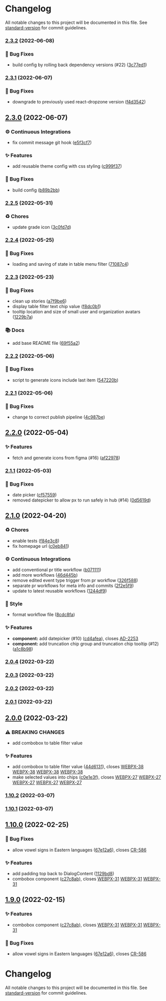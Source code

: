 # Changelog

All notable changes to this project will be documented in this file. See [standard-version](https://github.com/conventional-changelog/standard-version) for commit guidelines.

### [2.3.2](https://github.com/KL-Engineering/kidsloop-px/branches/compare/v2.3.2%0Dv2.3.1) (2022-06-08)


### 🐛 Bug Fixes

* build config by rolling back dependency versions (#22) ([3c77ed1](https://github.com/KL-Engineering/kidsloop-px/commits/3c77ed187a4afbb913977744b4d99f571acda9bf))

### [2.3.1](https://github.com/KL-Engineering/kidsloop-px/branches/compare/v2.3.1%0Dv2.3.0) (2022-06-07)


### 🐛 Bug Fixes

* downgrade to previously used react-dropzone version ([f4d3542](https://github.com/KL-Engineering/kidsloop-px/commits/f4d354247023ce73ce7689edb721a25258b6429b))

## [2.3.0](https://github.com/KL-Engineering/kidsloop-px/branches/compare/v2.3.0%0Dv2.2.5) (2022-06-07)


### ⚙️ Continuous Integrations

* fix commit message git hook ([e5f3cf7](https://github.com/KL-Engineering/kidsloop-px/commits/e5f3cf72d4b997228121d28e3d23a42267ceb7bb))


### ✨ Features

* add reusable theme config with css styling ([c999f37](https://github.com/KL-Engineering/kidsloop-px/commits/c999f371e8d2b74b6134bcf488f394a8e9769785))


### 🐛 Bug Fixes

* build config ([b89b2bb](https://github.com/KL-Engineering/kidsloop-px/commits/b89b2bbdf546046d31c59320add44a0ee31ebec7))

### [2.2.5](https://github.com/KL-Engineering/kidsloop-px/branches/compare/v2.2.5%0Dv2.2.4) (2022-05-31)


### ♻️ Chores

* update grade icon ([3c0fd7d](https://github.com/KL-Engineering/kidsloop-px/commits/3c0fd7d96537e7ec22a53bc2ef88137cd74ff5b9))

### [2.2.4](https://github.com/KL-Engineering/kidsloop-px/branches/compare/v2.2.4%0Dv2.2.3) (2022-05-25)


### 🐛 Bug Fixes

* loading and saving of state in table menu filter ([71087c4](https://github.com/KL-Engineering/kidsloop-px/commits/71087c4169327ffcd382f330a3edab43f32dcf20))

### [2.2.3](https://github.com/KL-Engineering/kidsloop-px/branches/compare/v2.2.3%0Dv2.2.2) (2022-05-23)


### 🐛 Bug Fixes

* clean up stories ([a7f9be6](https://github.com/KL-Engineering/kidsloop-px/commits/a7f9be605d81b68ec369f4a6ece2fee3043e60c8))
* display table filter text chip value ([f8dc0b1](https://github.com/KL-Engineering/kidsloop-px/commits/f8dc0b19691d120d015034ee8698821e2f7dae95))
* tooltip location and size of small user and organization avatars ([1229b7a](https://github.com/KL-Engineering/kidsloop-px/commits/1229b7a941af9623a54c546ccde92e492cf5875e))


### 📚 Docs

* add base README file ([69f55a2](https://github.com/KL-Engineering/kidsloop-px/commits/69f55a203bca648dda3841e8c48b5bcf21a22eea))

### [2.2.2](https://github.com/KL-Engineering/kidsloop-px/branches/compare/v2.2.2%0Dv2.2.1) (2022-05-06)


### 🐛 Bug Fixes

* script to generate icons include last item ([547220b](https://github.com/KL-Engineering/kidsloop-px/commits/547220b1b7e15767e01418828ff1f6739ecc3df7))

### [2.2.1](https://github.com/KL-Engineering/kidsloop-px/branches/compare/v2.2.1%0Dv2.2.0) (2022-05-06)


### 🐛 Bug Fixes

* change to correct publish pipeline ([4c987be](https://github.com/KL-Engineering/kidsloop-px/commits/4c987be88b7f574de941e1f4cf13c21834696ba8))

## [2.2.0](https://github.com/KL-Engineering/kidsloop-px/branches/compare/v2.2.0%0Dv2.1.1) (2022-05-04)


### ✨ Features

* fetch and generate icons from figma (#16) ([af22978](https://github.com/KL-Engineering/kidsloop-px/commits/af2297888f830d38888d831684fe01fc2706673a))

### [2.1.1](https://github.com/KL-Engineering/kidsloop-px/branches/compare/v2.1.1%0Dv2.1.0) (2022-05-03)


### 🐛 Bug Fixes

* date picker ([cf57559](https://github.com/KL-Engineering/kidsloop-px/commits/cf57559f6c7c744f5a761f3cade238dca595ae6a))
* removed datepicker to allow px to run safely in hub (#14) ([0d5619d](https://github.com/KL-Engineering/kidsloop-px/commits/0d5619d6fede2eb0d7b3934beeffad2fcc06a6e8))

## [2.1.0](https://github.com/KL-Engineering/kidsloop-px/branches/compare/v2.1.0%0Dv2.0.4) (2022-04-20)


### ♻️ Chores

* enable tests ([f84e3c8](https://github.com/KL-Engineering/kidsloop-px/commits/f84e3c80d76e63c9e1918ee1389d61a9592225ac))
* fix homepage url ([c0eb841](https://github.com/KL-Engineering/kidsloop-px/commits/c0eb841ee79f0e95299b403803cc0697e9e38b39))


### ⚙️ Continuous Integrations

* add conventional pr title workflow ([b071111](https://github.com/KL-Engineering/kidsloop-px/commits/b071111f6fa829fc4e723bce0e3ca765bab7d95f))
* add more workflows ([46d445b](https://github.com/KL-Engineering/kidsloop-px/commits/46d445b54772646616959da5d5bbd981d58c2ed0))
* remove edited event type trigger from pr workflow ([326f588](https://github.com/KL-Engineering/kidsloop-px/commits/326f588d1f4df8cc72acda2f1a463eb4f572c727))
* separate pr workflows for meta info and commits ([2f2e5f9](https://github.com/KL-Engineering/kidsloop-px/commits/2f2e5f9d1ebb7a59fc66934f9f9052e210930e6e))
* update to latest reusable workflows ([1244df9](https://github.com/KL-Engineering/kidsloop-px/commits/1244df9de286459933f80e8b0bf9579ed1931dc9))


### 💎 Style

* format workflow file ([8cdc8fa](https://github.com/KL-Engineering/kidsloop-px/commits/8cdc8fa7ceef5dedc055c0ffd2f679c94af6f11a))


### ✨ Features

* **component:** add datepicker (#10) ([cd4afea](https://github.com/KL-Engineering/kidsloop-px/commits/cd4afea7169043b0841df41cf210e55858318626)), closes [AD-2253](https://calmisland.atlassian.net/browse/AD-2253)
* **component:** add truncation chip group and truncation chip tooltip (#12) ([a1c8b98](https://github.com/KL-Engineering/kidsloop-px/commits/a1c8b98849f7c4013ce960a5eba35c040ed2dd87))

### [2.0.4](https://github.com/KL-Engineering/kidsloop-px/branches/compare/v2.0.4%0Dv2.0.3) (2022-03-22)

### [2.0.3](https://github.com/KL-Engineering/kidsloop-px/branches/compare/v2.0.3%0Dv2.0.2) (2022-03-22)

### [2.0.2](https://github.com/KL-Engineering/kidsloop-px/branches/compare/v2.0.2%0Dv2.0.1) (2022-03-22)

### [2.0.1](https://github.com/KL-Engineering/kidsloop-px/branches/compare/v2.0.1%0Dv2.0.0) (2022-03-22)

## [2.0.0](https://github.com/KL-Engineering/kidsloop-px/branches/compare/v2.0.0%0Dv1.10.2) (2022-03-22)


### ⚠ BREAKING CHANGES

* add combobox to table filter value

### ✨ Features

* add combobox to table filter value ([44d6131](https://github.com/KL-Engineering/kidsloop-px/commits/44d61317931ae6ba4b00d435e66c5ccb0c03a67e)), closes [WEBPX-38](https://calmisland.atlassian.net/browse/WEBPX-38) [WEBPX-38](https://calmisland.atlassian.net/browse/WEBPX-38) [WEBPX-38](https://calmisland.atlassian.net/browse/WEBPX-38) [WEBPX-38](https://calmisland.atlassian.net/browse/WEBPX-38)
* make selected values into chips ([c0e1e3f](https://github.com/KL-Engineering/kidsloop-px/commits/c0e1e3f7471ad1aa1b1d36565bd38215bcd4b578)), closes [WEBPX-27](https://calmisland.atlassian.net/browse/WEBPX-27) [WEBPX-27](https://calmisland.atlassian.net/browse/WEBPX-27) [WEBPX-27](https://calmisland.atlassian.net/browse/WEBPX-27) [WEBPX-27](https://calmisland.atlassian.net/browse/WEBPX-27) [WEBPX-27](https://calmisland.atlassian.net/browse/WEBPX-27)

### [1.10.2](https://bitbucket.org/calmisland/kidsloop-px/branches/compare/1.10.2%0D1.10.1) (2022-03-07)

### [1.10.1](https://bitbucket.org/calmisland/kidsloop-px/branches/compare/1.10.1%0D1.10.0) (2022-03-07)

## [1.10.0](https://bitbucket.org/calmisland/kidsloop-px/branches/compare/1.10.0%0D1.8.1) (2022-02-25)


### 🐛 Bug Fixes

* allow vowel signs in Eastern languages ([67e12a6](https://bitbucket.org/calmisland/kidsloop-px/commits/67e12a61a3903c8c38ceed8a529af3563b6d0bcc)), closes [CR-586](https://calmisland.atlassian.net/browse/CR-586)


### ✨ Features

* add padding top back to DialogContent ([1129bd8](https://bitbucket.org/calmisland/kidsloop-px/commits/1129bd8d413574dfd0d4d6a4561bea6813953a02))
* combobox component ([c27c8ab](https://bitbucket.org/calmisland/kidsloop-px/commits/c27c8ab49edf7ecc32e8f0a17ee94a9cb8de0c0a)), closes [WEBPX-31](https://calmisland.atlassian.net/browse/WEBPX-31) [WEBPX-31](https://calmisland.atlassian.net/browse/WEBPX-31) [WEBPX-31](https://calmisland.atlassian.net/browse/WEBPX-31)

## [1.9.0](https://bitbucket.org/calmisland/kidsloop-px/branches/compare/1.9.0%0D1.8.1) (2022-02-15)


### ✨ Features

* combobox component ([c27c8ab](https://bitbucket.org/calmisland/kidsloop-px/commits/c27c8ab49edf7ecc32e8f0a17ee94a9cb8de0c0a)), closes [WEBPX-31](https://calmisland.atlassian.net/browse/WEBPX-31) [WEBPX-31](https://calmisland.atlassian.net/browse/WEBPX-31) [WEBPX-31](https://calmisland.atlassian.net/browse/WEBPX-31)


### 🐛 Bug Fixes

* allow vowel signs in Eastern languages ([67e12a6](https://bitbucket.org/calmisland/kidsloop-px/commits/67e12a61a3903c8c38ceed8a529af3563b6d0bcc)), closes [CR-586](https://calmisland.atlassian.net/browse/CR-586)

# Changelog

All notable changes to this project will be documented in this file. See [standard-version](https://github.com/conventional-changelog/standard-version) for commit guidelines.
